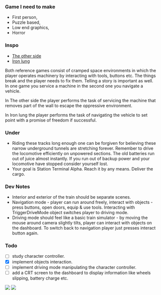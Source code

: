 ### Game I need to make

* First person,
* Puzzle based,
* Low end graphics,
* Horror

### Inspo

* [The other side](https://youtu.be/uNqU9a8RuzI)
* [Iron lung](https://youtu.be/88HFKqOH_ME)

Both reference games consist of cramped space environments in which the player operates machinery by interacting with
tools, buttons etc. The things break and the player needs to fix them. Telling a story is important as well.
In one game you service a machine in the second one you navigate a vehicle.

In The other side the player performs the task of servicing the machine that removes part of the wall to escape the
oppressive environment.

In Iron lung the player performs the task of navigating the vehicle to set point with a promise of freedom if
successful.

### Under

* Riding these tracks long enough one can be forgiven for believing these narrow underground tunnels are stretching
  forever. Remember to drive the locomotive efficiently on unpowered sections. The old batteries run out of juice almost
  instantly. If you run out of backup power and your locomotive have stopped consider yourself lost.
* Your goal is Station Terminal Alpha. Reach it by any means. Deliver the cargo.

### Dev Notes

* Interior and exterior of the train should be separate scenes.
* Navigation mode - player can run around freely, interact with objects - press buttons, open doors, equip & use
  tools. Interacting with TriggerDriveMode object switches player to driving mode.
* Driving mode should feel like a basic train simulator - by moving the mouse around camera slightly tilts, player can
  interact with objects on the dashboard. To switch back to navigation player just presses interact button again.

### Todo

- [ ] study character controller.
- [x] implement objects interaction.
- [ ] implement driving mode manipulating the character controller.
- [ ] add a CRT screen to the dashboard to display information like wheels slipping, battery charge etc.

![](res/Train_00_alternative.gif)
![](res/Train_00.gif)